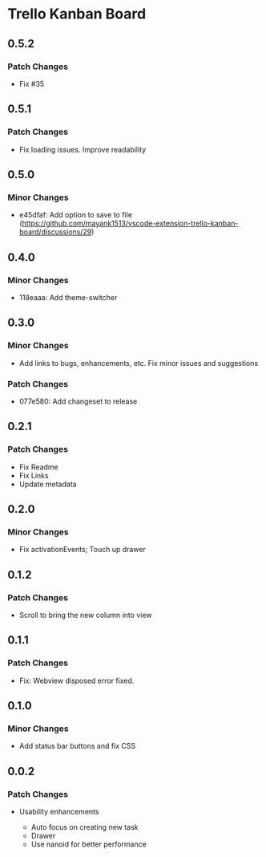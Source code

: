 # Trello Kanban Board

## 0.5.2

### Patch Changes

- Fix #35

## 0.5.1

### Patch Changes

- Fix loading issues. Improve readability

## 0.5.0

### Minor Changes

- e45dfaf: Add option to save to file (https://github.com/mayank1513/vscode-extension-trello-kanban-board/discussions/29)

## 0.4.0

### Minor Changes

- 118eaaa: Add theme-switcher

## 0.3.0

### Minor Changes

- Add links to bugs, enhancements, etc. Fix minor issues and suggestions

### Patch Changes

- 077e580: Add changeset to release

## 0.2.1

### Patch Changes

- Fix Readme
- Fix Links
- Update metadata

## 0.2.0

### Minor Changes

- Fix activationEvents; Touch up drawer

## 0.1.2

### Patch Changes

- Scroll to bring the new column into view

## 0.1.1

### Patch Changes

- Fix: Webview disposed error fixed.

## 0.1.0

### Minor Changes

- Add status bar buttons and fix CSS

## 0.0.2

### Patch Changes

- Usability enhancements

  - Auto focus on creating new task
  - Drawer
  - Use nanoid for better performance
